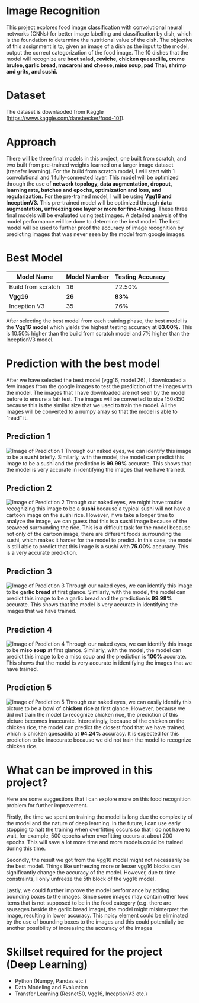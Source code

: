 # Image Recognition
 This project explores food image classification with convolutional neural networks (CNNs) for better image labelling and classification by dish, which is the foundation to determine the nutritional value of the dish. The objective of this assignment is to, given an image of a dish as the input to the model, output the correct categorization of the food image. The 10 dishes that the model will recognize are **beet salad, ceviche, chicken quesadilla, creme brulee, garlic bread, macaroni and cheese, miso soup, pad Thai, shrimp and grits, and sushi.**

# Dataset
The dataset is downlaoded from Kaggle (https://www.kaggle.com/dansbecker/food-101). 

# Approach
There will be three final models in this project, one built from scratch, and two built from pre-trained weights learned on a larger image dataset (transfer learning). For the build from scratch model, I will start with 1 convolutional and 1 fully-connected layer. This model will be 
optimized through the use of **network topology, data augmentation, dropout, learning rate, 
batches and epochs, optimization and loss, and regularization.** For the pre-trained model, I 
will be using **Vgg16 and InceptionV3.** This pre-trained model will be optimized through **data 
augmentation, unfreezing one layer or more for fine-tuning.** These three final models will be 
evaluated using test images. A detailed analysis of the model performance will be done to 
determine the best model. The best model will be used to further proof the accuracy of 
image recognition by predicting images that was never seen by the model from google 
images.

# Best Model
Model Name | Model Number | Testing Accuracy
------------ | ------------- | -------------
Build from scratch | 16 | 72.50%
**Vgg16** | **26** | **83%**
Inception V3 | 35 | 76%

After selecting the best model from each training phase, the best model is the **Vgg16 model** 
which yields the highest testing accuracy at **83.00%.** This is 10.50% higher than the build 
from scratch model and 7% higher than the InceptionV3 model. 

# Prediction with the best model
After we have selected the best model (vgg16, model 26), I downloaded a few images from 
the google images to test the prediction of the images with the model. The images that I 
have downloaded are not seen by the model before to ensure a fair test. The images will be 
converted to size 150x150 because this is the similar size that we used to train the model. 
All the images will be converted to a numpy array so that the model is able to “read” it. 

## Prediction 1 
![Image of Prediction 1](https://github.com/victorjongsoon/Image-Recognition/blob/main/Github%20Images/Prediction%201.PNG)
Through our naked eyes, we can identify this image to be a **sushi** briefly. Similarly, with the 
model, the model can predict this image to be a sushi and the prediction is **99.99%** accurate. 
This shows that the model is very accurate in identifying the images that we have trained.

## Prediction 2
![Image of Prediction 2](https://github.com/victorjongsoon/Image-Recognition/blob/main/Github%20Images/Prediction%202.PNG)
Through our naked eyes, we might have trouble recognizing this image to be a **sushi** 
because a typical sushi will not have a cartoon image on the sushi rice. However, if we take 
a longer time to analyze the image, we can guess that this is a sushi image because of the 
seaweed surrounding the rice. This is a difficult task for the model because not only of the 
cartoon image, there are different foods surrounding the sushi, which makes it harder for the 
model to predict. In this case, the model is still able to predict that this image is a sushi with 
**75.00%** accuracy. This is a very accurate prediction.

## Prediction 3
![Image of Prediction 3](https://github.com/victorjongsoon/Image-Recognition/blob/main/Github%20Images/Prediction%203.PNG)
Through our naked eyes, we can identify this image to be **garlic bread** at first glance. 
Similarly, with the model, the model can predict this image to be a garlic bread and the 
prediction is **99.98%** accurate. This shows that the model is very accurate in identifying the 
images that we have trained.

## Prediction 4
![Image of Prediction 4](https://github.com/victorjongsoon/Image-Recognition/blob/main/Github%20Images/Prediction%204.PNG)
Through our naked eyes, we can identify this image to be **miso soup** at first glance. Similarly,
with the model, the model can predict this image to be a miso soup and the prediction is 
**100%** accurate. This shows that the model is very accurate in identifying the images that we 
have trained.

## Prediction 5
![Image of Prediction 5](https://github.com/victorjongsoon/Image-Recognition/blob/main/Github%20Images/Prediction%205.PNG)
Through our naked eyes, we can easily identify this picture to be a bowl of **chicken rice** at 
first glance. However, because we did not train the model to recognize chicken rice, the 
prediction of this picture becomes inaccurate. Interestingly, because of the chicken on the 
chicken rice, the model can predict the closest food that we have trained, which is chicken 
quesadilla at **94.24%** accuracy. It is expected for this prediction to be inaccurate because we 
did not train the model to recognize chicken rice. 

# What can be improved in this project?
Here are some suggestions that I can explore more on this food recognition problem for 
further improvement. 

Firstly, the time we spent on training the model is long due the 
complexity of the model and the nature of deep learning. In the future, I can use early 
stopping to halt the training when overfitting occurs so that I do not have to wait, for 
example, 500 epochs when overfitting occurs at about 200 epochs. This will save a lot more 
time and more models could be trained during this time. 

Secondly, the result we got from the 
Vgg16 model might not necessarily be the best model. Things like unfreezing more or lesser 
vgg16 blocks can significantly change the accuracy of the model. However, due to time 
constraints, I only unfreeze the 5th block of the vgg16 model. 

Lastly, we could further 
improve the model performance by adding bounding boxes to the images. Since some 
images may contain other food items that is not supposed to be in the food category (e.g. 
there are sausages beside the garlic bread image), the model might misinterpret the image, 
resulting in lower accuracy. This noisy element could be eliminated by the use of bounding
boxes to the images and this could potentially be another possibility of increasing the 
accuracy of the images

# Skillset required for the project (Deep Learning)
* Python (Numpy, Pandas etc.)
* Data Modeling and Evaluation
* Transfer Learning (Resnet50, Vgg16, InceptionV3 etc.)
